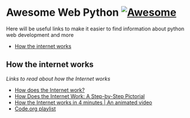 # Awesome Web Python [![Awesome](https://cdn.rawgit.com/sindresorhus/awesome/d7305f38d29fed78fa85652e3a63e154dd8e8829/media/badge.svg)](https://github.com/sindresorhus/awesome)

Here will be useful links to make it easier to find information about python web development and more

* [How the internet works](#internet-work)

## How the internet works

*Links to read about how the Internet works*

* [How does the Internet work?](https://developer.mozilla.org/en-US/docs/Learn/Common_questions/How_does_the_Internet_work)
* [How Does the Internet Work: A Step-by-Step Pictorial](https://www.hp.com/us-en/shop/tech-takes/how-does-the-internet-work#:~:text=The%20internet%20is%20a%20worldwide,(TCP)%20%5B5%5D.)
* [How the Internet works in 4 minutes | An animated video](https://www.youtube.com/watch?v=Sfzo4xm5eX8)
* [Code.org playlist](https://www.youtube.com/watch?v=Dxcc6ycZ73M&list=PLzdnOPI1iJNfMRZm5DDxco3UdsFegvuB7)


